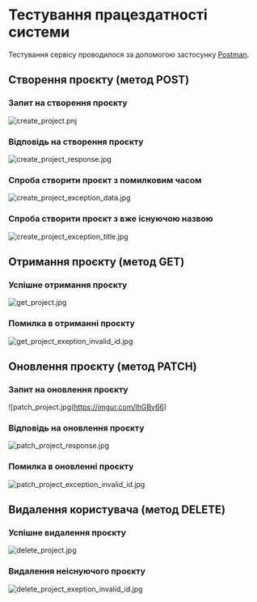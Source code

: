 # Тестування працездатності системи

Тестування сервісу проводилося за допомогою застосунку [Postman](https://www.google.com/search?q=postman&rlz=1C1GCEA_enUA1034UA1034&oq=postman&gs_lcrp=EgZjaHJvbWUqCQgAEEUYOxiABDIJCAAQRRg7GIAEMgcIARAAGIAEMgcIAhAAGIAEMgcIAxAAGIAEMgcIBBAAGIAEMgcIBRAAGIAEMgcIBhAAGIAEMgcIBxAAGIAEMgcICBAAGIAEMgcICRAAGIAE0gEIMTA4NGowajeoAgCwAgA&sourceid=chrome&ie=UTF-8).

## Створення проєкту (метод POST)

### Запит на створення проєкту

![create_project.pnj](https://imgur.com/IQpSdWP)

### Відповідь на створення проєкту

![create_project_response.jpg](https://imgur.com/1jPdpFq)

### Спроба створити проєкт з помилковим часом

![create_project_exception_data.jpg](https://imgur.com/irqdCjz)

### Спроба створити проєкт з вже існуючою назвою

![create_project_exception_title.jpg](https://imgur.com/PT8iOvT)

## Отримання проєкту (метод GET)

### Успішне отримання проєкту

![get_project.jpg](https://imgur.com/3PnubPx)

### Помилка в отриманні проєкту

![get_project_exeption_invalid_id.jpg](https://imgur.com/YCDzj5j)

## Оновлення проєкту (метод PATCH)

### Запит на оновлення проєкту

![patch_project.jpg(https://imgur.com/lhGBv66)

### Відповідь на оновлення проєкту

![patch_project_response.jpg](https://imgur.com/jXD32G4)

### Помилка в оновленні проєкту

![patch_project_exception_invalid_id.jpg](https://imgur.com/ASPa4sr)

## Видалення користувача (метод DELETE)

### Успішне видалення проєкту

![delete_project.jpg](https://imgur.com/tmQo1FY)

### Видалення неіснуючого проєкту

![delete_project_exeption_invalid_id.jpg](https://imgur.com/779FRi2)